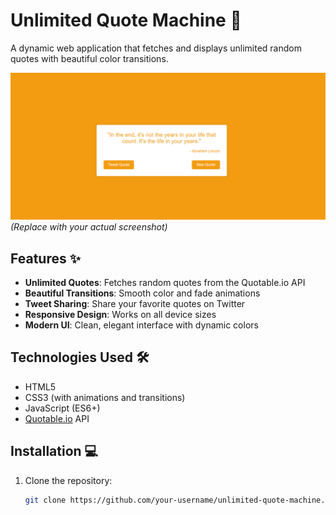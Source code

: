 # Unlimited Quote Machine 🌈

A dynamic web application that fetches and displays unlimited random quotes with beautiful color transitions.

![Quote Machine Screenshot](screenshot.png) *(Replace with your actual screenshot)*

## Features ✨

- **Unlimited Quotes**: Fetches random quotes from the Quotable.io API
- **Beautiful Transitions**: Smooth color and fade animations
- **Tweet Sharing**: Share your favorite quotes on Twitter
- **Responsive Design**: Works on all device sizes
- **Modern UI**: Clean, elegant interface with dynamic colors

## Technologies Used 🛠️

- HTML5
- CSS3 (with animations and transitions)
- JavaScript (ES6+)
- [Quotable.io](https://api.quotable.io) API

## Installation 💻

1. Clone the repository:
   ```bash
   git clone https://github.com/your-username/unlimited-quote-machine.git
